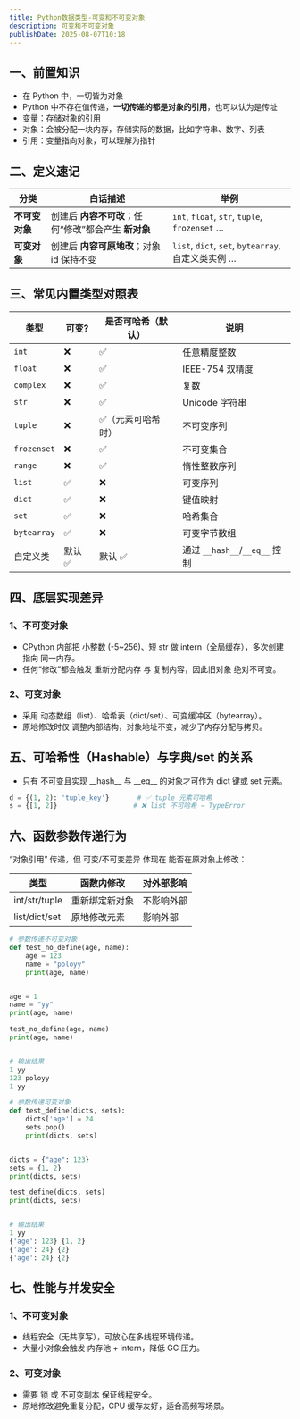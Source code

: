 ```yaml
---
title: Python数据类型-可变和不可变对象
description: 可变和不可变对象
publishDate: 2025-08-07T10:18
---
```

## 一、**前置知识**

* 在 Python 中，一切皆为对象
* Python 中不存在值传递，**一切传递的都是对象的引用**，也可以认为是传址
* 变量：存储对象的引用
* 对象：会被分配一块内存，存储实际的数据，比如字符串、数字、列表
* 引用：变量指向对象，可以理解为指针

## 二、定义速记

| 分类        | 白话描述                             | 举例                                            |
| --------- | -------------------------------- | --------------------------------------------- |
| **不可变对象** | 创建后 **内容不可改**；任何“修改”都会产生 **新对象** | `int`, `float`, `str`, `tuple`, `frozenset` … |
| **可变对象**  | 创建后 **内容可原地改**；对象 id 保持不变        | `list`, `dict`, `set`, `bytearray`, 自定义类实例 …  |

## 三、常见内置类型对照表

| 类型          | 可变?  | 是否可哈希（默认） | 说明                        |
| ----------- | ---- | --------- | ------------------------- |
| `int`       | ❌    | ✅         | 任意精度整数                    |
| `float`     | ❌    | ✅         | IEEE-754 双精度              |
| `complex`   | ❌    | ✅         | 复数                        |
| `str`       | ❌    | ✅         | Unicode 字符串               |
| `tuple`     | ❌    | ✅（元素可哈希时） | 不可变序列                     |
| `frozenset` | ❌    | ✅         | 不可变集合                     |
| `range`     | ❌    | ✅         | 惰性整数序列                    |
| `list`      | ✅    | ❌         | 可变序列                      |
| `dict`      | ✅    | ❌         | 键值映射                      |
| `set`       | ✅    | ❌         | 哈希集合                      |
| `bytearray` | ✅    | ❌         | 可变字节数组                    |
| 自定义类        | 默认 ✅ | 默认 ✅      | 通过 `__hash__`/`__eq__` 控制 |

## 四、底层实现差异

### 1、**不可变对象**

* CPython 内部把 小整数 (-5~256)、短 str 做 intern（全局缓存），多次创建指向 同一内存。
* 任何“修改”都会触发 重新分配内存 与 复制内容，因此旧对象 绝对不可变。

### 2、**可变对象**

* 采用 动态数组（list）、哈希表（dict/set）、可变缓冲区（bytearray）。
* 原地修改时仅 调整内部结构，对象地址不变，减少了内存分配与拷贝。

## 五、可哈希性（Hashable）与字典/set 的关系

* 只有 不可变且实现 \_\_hash\_\_ 与 \_\_eq\_\_ 的对象才可作为 dict 键或 set 元素。

```python
d = {(1, 2): 'tuple_key'}       # ✅ tuple 元素可哈希
s = {[1, 2]}                   # ❌ list 不可哈希 → TypeError
```

## 六、函数参数传递行为

“对象引用” 传递，但 可变/不可变差异 体现在 能否在原对象上修改：

| 类型            | 函数内修改   | 对外部影响 |
| ------------- | ------- | ----- |
| int/str/tuple | 重新绑定新对象 | 不影响外部 |
| list/dict/set | 原地修改元素  | 影响外部  |

```python
# 参数传递不可变对象
def test_no_define(age, name):
    age = 123
    name = "poloyy"
    print(age, name)


age = 1
name = "yy"
print(age, name)

test_no_define(age, name)
print(age, name)


# 输出结果
1 yy
123 poloyy
1 yy
```



```python
# 参数传递可变对象
def test_define(dicts, sets):
    dicts['age'] = 24
    sets.pop()
    print(dicts, sets)


dicts = {"age": 123}
sets = {1, 2}
print(dicts, sets)

test_define(dicts, sets)
print(dicts, sets)


# 输出结果
1 yy
{'age': 123} {1, 2}
{'age': 24} {2}
{'age': 24} {2}
```

## 七、性能与并发安全

### 1、**不可变对象**

* 线程安全（无共享写），可放心在多线程环境传递。
* 大量小对象会触发 内存池 + intern，降低 GC 压力。

### 2、**可变对象**

* 需要 锁 或 不可变副本 保证线程安全。
* 原地修改避免重复分配，CPU 缓存友好，适合高频写场景。

